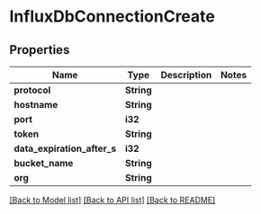 # InfluxDbConnectionCreate

## Properties

Name | Type | Description | Notes
------------ | ------------- | ------------- | -------------
**protocol** | **String** |  | 
**hostname** | **String** |  | 
**port** | **i32** |  | 
**token** | **String** |  | 
**data_expiration_after_s** | **i32** |  | 
**bucket_name** | **String** |  | 
**org** | **String** |  | 

[[Back to Model list]](../README.md#documentation-for-models) [[Back to API list]](../README.md#documentation-for-api-endpoints) [[Back to README]](../README.md)


